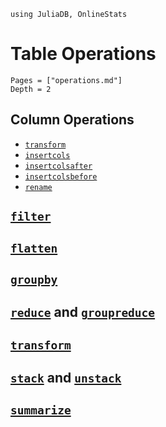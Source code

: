 ```@setup ops
using JuliaDB, OnlineStats
```

# Table Operations

```@contents
Pages = ["operations.md"]
Depth = 2
```

## Column Operations

- [`transform`](@ref)
- [`insertcols`](@ref)
- [`insertcolsafter`](@ref)
- [`insertcolsbefore`](@ref)
- [`rename`](@ref)

## [`filter`](@ref)

## [`flatten`](@ref)

## [`groupby`](@ref)

## [`reduce`](@ref) and [`groupreduce`](@ref)

## [`transform`](@ref)

## [`stack`](@ref) and [`unstack`](@ref)

## [`summarize`](@ref)
